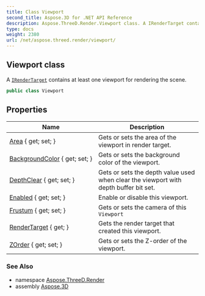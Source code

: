 ```yaml
---
title: Class Viewport
second_title: Aspose.3D for .NET API Reference
description: Aspose.ThreeD.Render.Viewport class. A IRenderTarget contains at least one viewport for rendering the scene
type: docs
weight: 2380
url: /net/aspose.threed.render/viewport/
---
```

## Viewport class

A [`IRenderTarget`](../irendertarget/) contains at least one viewport for rendering the scene.

```csharp
public class Viewport
```

## Properties

| Name | Description |
| --- | --- |
| [Area](../../aspose.threed.render/viewport/area/) { get; set; } | Gets or sets the area of the viewport in render target. |
| [BackgroundColor](../../aspose.threed.render/viewport/backgroundcolor/) { get; set; } | Gets or sets the background color of the viewport. |
| [DepthClear](../../aspose.threed.render/viewport/depthclear/) { get; set; } | Gets or sets the depth value used when clear the viewport with depth buffer bit set. |
| [Enabled](../../aspose.threed.render/viewport/enabled/) { get; set; } | Enable or disable this viewport. |
| [Frustum](../../aspose.threed.render/viewport/frustum/) { get; set; } | Gets or sets the camera of this `Viewport` |
| [RenderTarget](../../aspose.threed.render/viewport/rendertarget/) { get; } | Gets the render target that created this viewport. |
| [ZOrder](../../aspose.threed.render/viewport/zorder/) { get; set; } | Gets or sets the Z-order of the viewport. |

### See Also

* namespace [Aspose.ThreeD.Render](../../aspose.threed.render/)
* assembly [Aspose.3D](../../)


